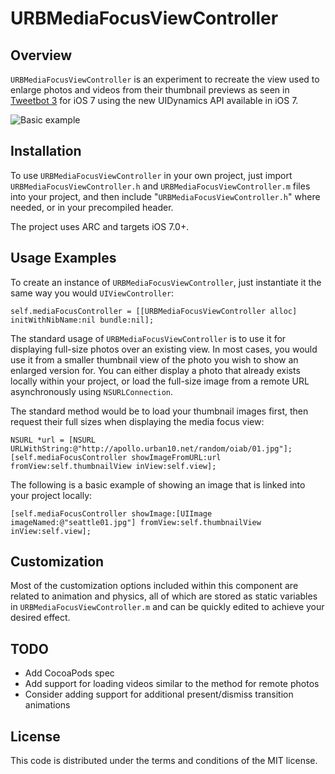 URBMediaFocusViewController
============

## Overview

`URBMediaFocusViewController` is an experiment to recreate the view used to enlarge photos and videos from their thumbnail previews as seen in [Tweetbot 3](https://itunes.apple.com/app/id722294701) for iOS 7 using the new UIDynamics API available in iOS 7.

![Basic example](https://dl.dropboxusercontent.com/u/197980/Screenshots/URBMediaFocusViewController01.gif)

## Installation

To use `URBMediaFocusViewController` in your own project, just import `URBMediaFocusViewController.h` and `URBMediaFocusViewController.m` files into your project, and then include "`URBMediaFocusViewController.h`" where needed, or in your precompiled header.

The project uses ARC and targets iOS 7.0+.

## Usage Examples

To create an instance of `URBMediaFocusViewController`, just instantiate it the same way you would `UIViewController`:

	self.mediaFocusController = [[URBMediaFocusViewController alloc] initWithNibName:nil bundle:nil];

The standard usage of `URBMediaFocusViewController` is to use it for displaying full-size photos over an existing view. In most cases, you would use it from a smaller thumbnail view of the photo you wish to show an enlarged version for. You can either display a photo that already exists locally within your project, or load the full-size image from a remote URL asynchronously using `NSURLConnection`.

The standard method would be to load your thumbnail images first, then request their full sizes when displaying the media focus view:
	
	NSURL *url = [NSURL URLWithString:@"http://apollo.urban10.net/random/oiab/01.jpg"];
	[self.mediaFocusController showImageFromURL:url fromView:self.thumbnailView inView:self.view];

The following is a basic example of showing an image that is linked into your project locally:

	[self.mediaFocusController showImage:[UIImage imageNamed:@"seattle01.jpg"] fromView:self.thumbnailView inView:self.view];


## Customization

Most of the customization options included within this component are related to animation and physics, all of which are stored as static variables in `URBMediaFocusViewController.m` and can be quickly edited to achieve your desired effect.

## TODO

- Add CocoaPods spec
- Add support for loading videos similar to the method for remote photos
- Consider adding support for additional present/dismiss transition animations

## License

This code is distributed under the terms and conditions of the MIT license.
